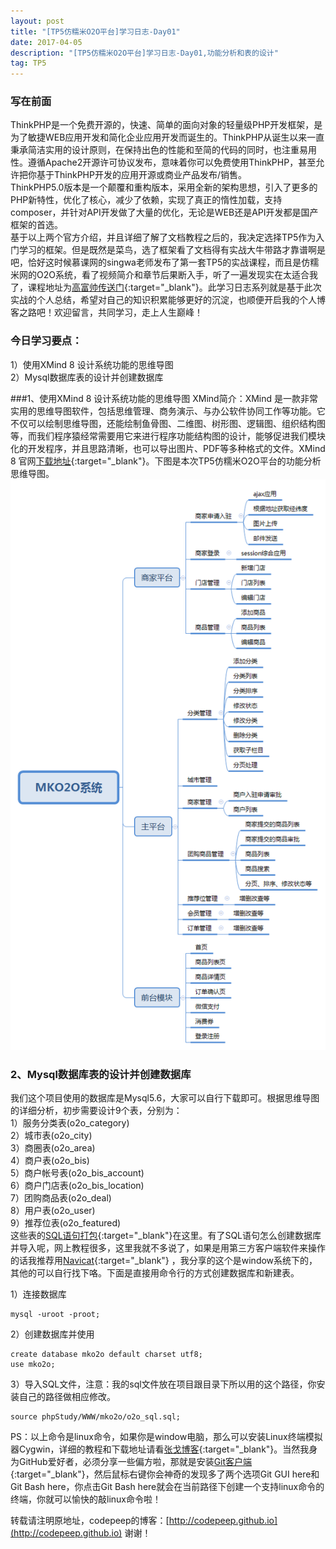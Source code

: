 ```yaml
---
layout: post
title: "[TP5仿糯米O2O平台]学习日志-Day01"
date: 2017-04-05 
description: "[TP5仿糯米O2O平台]学习日志-Day01,功能分析和表的设计"
tag: TP5
---   
```

 
### 写在前面  
ThinkPHP是一个免费开源的，快速、简单的面向对象的轻量级PHP开发框架，是为了敏捷WEB应用开发和简化企业应用开发而诞生的。ThinkPHP从诞生以来一直秉承简洁实用的设计原则，在保持出色的性能和至简的代码的同时，也注重易用性。遵循Apache2开源许可协议发布，意味着你可以免费使用ThinkPHP，甚至允许把你基于ThinkPHP开发的应用开源或商业产品发布/销售。  
ThinkPHP5.0版本是一个颠覆和重构版本，采用全新的架构思想，引入了更多的PHP新特性，优化了核心，减少了依赖，实现了真正的惰性加载，支持composer，并针对API开发做了大量的优化，无论是WEB还是API开发都是国产框架的首选。  
基于以上两个官方介绍，并且详细了解了文档教程之后的，我决定选择TP5作为入门学习的框架。但是既然是菜鸟，选了框架看了文档得有实战大牛带路才靠谱啊是吧，恰好这时候慕课网的singwa老师发布了第一套TP5的实战课程，而且是仿糯米网的O2O系统，看了视频简介和章节后果断入手，听了一遍发现实在太适合我了，课程地址为[高富帅传送门](http://coding.imooc.com/learn/list/85.html){:target="_blank"}。此学习日志系列就是基于此次实战的个人总结，希望对自己的知识积累能够更好的沉淀，也顺便开启我的个人博客之路吧！欢迎留言，共同学习，走上人生巅峰！

### 今日学习要点：  
1）使用XMind 8 设计系统功能的思维导图  
2）Mysql数据库表的设计并创建数据库       

###1、使用XMind 8 设计系统功能的思维导图
XMind简介：XMind 是一款非常实用的思维导图软件，包括思维管理、商务演示、与办公软件协同工作等功能。它不仅可以绘制思维导图，还能绘制鱼骨图、二维图、树形图、逻辑图、组织结构图等，而我们程序猿经常需要用它来进行程序功能结构图的设计，能够促进我们模块化的开发程序，并且思路清晰，也可以导出图片、PDF等多种格式的文件。XMind 8 官网[下载地址](http://www.xmindchina.net/xiazai.html){:target="_blank"}。下图是本次TP5仿糯米O2O平台的功能分析思维导图。  
![MKO2O系统思维导图](/images/posts/2017-04-05/mko2o.png)  

### 2、Mysql数据库表的设计并创建数据库    
我们这个项目使用的数据库是Mysql5.6，大家可以自行下载即可。根据思维导图的详细分析，初步需要设计9个表，分别为：  
1）服务分类表(o2o_category)  
2）城市表(o2o_city)  
3）商圈表(o2o_area)  
4）商户表(o2o_bis)  
5）商户帐号表(o2o_bis_account)  
6）商户门店表(o2o_bis_location)  
7）团购商品表(o2o_deal)  
8）用户表(o2o_user)  
9）推荐位表(o2o_featured)  
这些表的[SQL语句打包](http://pan.baidu.com/s/1kVdWCeF){:target="_blank"}在这里。有了SQL语句怎么创建数据库并导入呢，网上教程很多，这里我就不多说了，如果是用第三方客户端软件来操作的话我推荐用[Navicat](http://pan.baidu.com/s/1gfii44z){:target="_blank"} ，我分享的这个是window系统下的，其他的可以自行找下咯。下面是直接用命令行的方式创建数据库和新建表。  
	
1）连接数据库
    
    mysql -uroot -proot;

2）创建数据库并使用
    
    create database mko2o default charset utf8;
    use mko2o;

3）导入SQL文件，注意：我的sql文件放在项目跟目录下所以用的这个路径，你安装自己的路径做相应修改。

    source phpStudy/WWW/mko2o/o2o_sql.sql;  

PS：以上命令是linux命令，如果你是window电脑，那么可以安装Linux终端模拟器Cygwin，详细的教程和下载地址请看[张戈博客](https://zhangge.net/1618.html){:target="_blank"}。当然我身为GitHub爱好者，必须分享一些偏方啦，那就是安装[Git客户端](http://pan.baidu.com/s/1c25VkKK){:target="_blank"}，然后鼠标右键你会神奇的发现多了两个选项Git GUI here和Git Bash here，你点击Git Bash here就会在当前路径下创建一个支持linux命令的终端，你就可以愉快的敲linux命令啦！

转载请注明原地址，codepeep的博客：[http://codepeep.github.io](http://codepeep.github.io) 谢谢！
